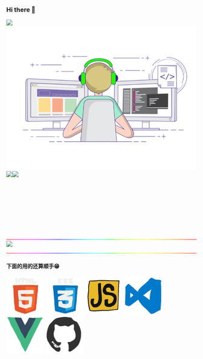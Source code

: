 ### Hi there 👋 
   <img src="https://readme-typing-svg.demolab.com?font=Fira+Code&pause=1000&width=435&lines=console.log(%22Hello%2C%20World%22);小索同学祝您今天愉快!&center=true&size=27" />
<img src='./assets/gif3.gif' />

<div style='display:flex;margin-bottom:30px; flex-wrap: nowrap;'>

  <img height="137px" src="https://github-readme-stats-git-masterrstaa-rickstaa.vercel.app/api?username=SpecialTheFace&hide_title=true&hide_border=true&show_icons=true&include_all_commits=true&line_height=21text_color=000&icon_color=000&bg_color=0,ea6161,ffc64d,fffc4d,52fa5a&theme=graywhite" />
<img height="137px" src="https://github-readme-stats-git-masterrstaa-rickstaa.vercel.app/api/top-langs/?username=SpecialTheFace&hide_title=true&hide_border=true&layout=compact&langs_count=6&text_color=000&icon_color=fff&bg_color=0,52fa5a,4dfcff,c64dff&theme=graywhite" />
</div>
  <img src='./assets/hr.gif'  style="display:inline-block;width:999px;" >

<div><img src="https://github-profile-trophy.vercel.app/?username=SpecialTheFace&theme=gruvbox&row=1&column=7&no-frame=true&no-bg=true" /><br/></div>


  <img src='./assets/hr.gif'  style="display:inline-block;width:999px;" >

<h4>下面的用的还算顺手😁</h4>

<div style='margin-bottom:30px;'>
<img src='./assets/html.webp' style="display:inline-block;width:100px;height:100px" />
<img src='./assets/cssgif.webp'  style="display:inline-block;width:100px;height:100px" />
<img src='./assets/js.webp' style="display:inline-block;width:100px;height:100px" />
<img src='./assets/vscode.webp'  style="display:inline-block;width:100px;height:100px"/>
<img src='./assets/vue.webp'  style="display:inline-block;width:100px;height:100px"/>
<img src='./assets/github.webp'  style="display:inline-block;width:100px;height:100px"/>
  
</div>






